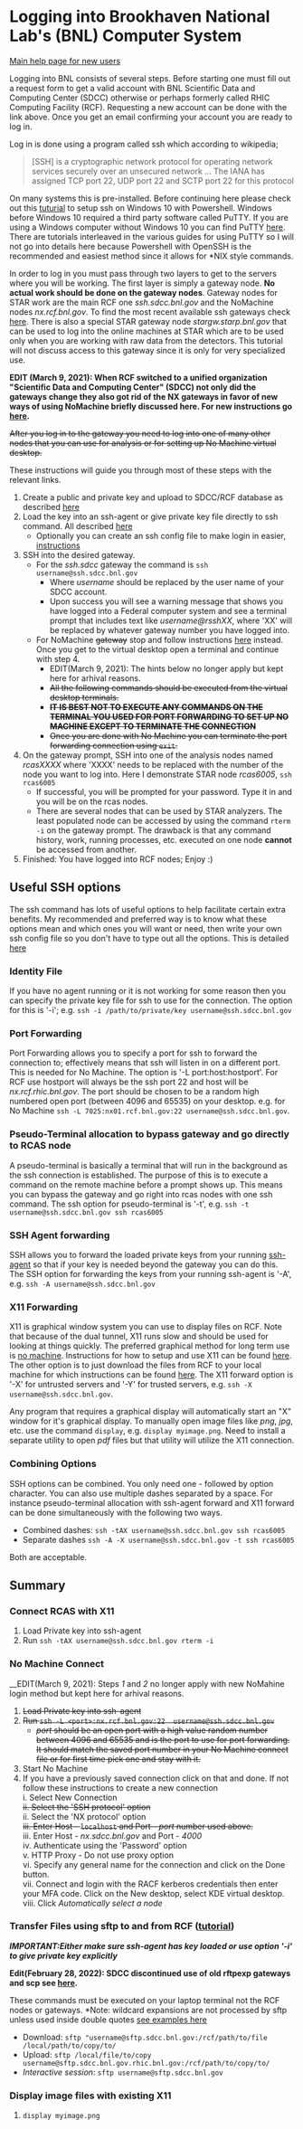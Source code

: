 Logging into Brookhaven National Lab's (BNL) Computer System
==================

[Main help page for new users](https://www.sdcc.bnl.gov/information/getting-started)

Logging into BNL consists of several steps.  Before starting one must fill out a request form to get a valid account with BNL Scientific Data and Computing Center (SDCC) otherwise or perhaps formerly called RHIC Computing Facility (RCF). Requesting a new account can be done with the link above. Once you get an email confirming your account you are ready to log in.

Log in is done using a program called ssh which according to wikipedia;
> \[SSH\] is a cryptographic network protocol for operating network services securely over an unsecured network ... The IANA has assigned TCP port 22, UDP port 22 and SCTP port 22 for this protocol  

On many systems this is pre-installed.  Before continuing here please check out this [tuturial](windows_setup.md) to setup ssh on Windows 10 with Powershell.  Windows before Windows 10 required a third party software called PuTTY.  If you are using a Windows computer without Windows 10 you can find PuTTY [here](https://www.chiark.greenend.org.uk/~sgtatham/putty/).  There are tutorials interleaved in the various guides for using PuTTY so I will not go into details here because Powershell with OpenSSH is the recommended and easiest method since it allows for \*NIX style commands.

In order to log in you must pass through two layers to get to the servers where you will be working.  The first layer is simply a gateway node.  __**No actual work should be done on the gateway nodes**__.  Gateway nodes for STAR work are the main RCF one *ssh.sdcc.bnl.gov* and the NoMachine nodes *nx.rcf.bnl.gov*.  To find the most recent available ssh gateways check [here](https://www.sdcc.bnl.gov/information/ssh/ssh-gateways). There is also a special STAR gateway node *stargw.starp.bnl.gov* that can be used to log into the online machines at STAR which are to be used only when you are working with raw data from the detectors.  This tutorial will not discuss access to this gateway since it is only for very specialized use.

__EDIT (March 9, 2021): When RCF switched to a unified organization "Scientific Data and Computing Center" (SDCC) not only did the gateways change they also got rid of the NX gateways in favor of new ways of using NoMachine briefly discussed here. For new instructions go [here](rcf_remote_login.md).__

~~After you log in to the gateway you need to log into one of many other nodes that you can use for analysis or for setting up No Machine virtual desktop.~~

These instructions will guide you through most of these steps with the relevant links.

1. Create a public and private key and upload to SDCC/RCF database as described [here](generate_keys.md)
2. Load the key into an ssh-agent or give private key file directly to ssh command.  All described [here](ssh_agent.md)
	- Optionally you can create an ssh config file to make login in easier, [instructions](ssh_config.md)
3. SSH into the desired gateway.
	- For the *ssh.sdcc* gateway the command is `ssh username@ssh.sdcc.bnl.gov`
		+ Where *username* should be replaced by the user name of your SDCC account.
		+ Upon success you will see a warning message that shows you have logged into a Federal computer system and see a terminal prompt that includes text like *username@rsshXX*, where 'XX' will be replaced by whatever gateway number you have logged into.
	- For NoMachine ~~gateway~~ stop and follow instructions [here](rcf_remote_login.md) instead.  Once you get to the virtual desktop open a terminal and continue with step 4.
		+ EDIT(March 9, 2021): The hints below no longer apply but kept here for arhival reasons.
		+ ~~All the following commands should be executed from the virtual desktop terminals.~~
		+ ~~__**IT IS BEST NOT TO EXECUTE ANY COMMANDS ON THE TERMINAL YOU USED FOR PORT FORWARDING TO SET UP NO MACHINE EXCEPT TO TERMINATE THE CONNECTION**__~~
		+ ~~Once you are done with No Machine you can terminate the port forwarding connection using `exit`.~~
4. On the gateway prompt, SSH into one of the analysis nodes named *rcasXXXX* where 'XXXX' needs to be replaced with the number of the node you want to log into.  Here I demonstrate STAR node *rcas6005*, `ssh rcas6005`
	- If successful, you will be prompted for your password.  Type it in and you will be on the rcas nodes.
	- There are several nodes that can be used by STAR analyzers.  The least populated node can be accessed by using the command `rterm -i` on the gateway prompt.  The drawback is that any command history, work, running processes, etc. executed on one node __**cannot**__ be accessed from another.
5. Finished: You have logged into RCF nodes; Enjoy :)

Useful SSH options
----------------------
The ssh command has lots of useful options to help facilitate certain extra benefits.  My recommended and preferred way is to know what these options mean and which ones you will want or need, then write your own ssh config file so you don't have to type out all the options.  This is detailed [here](ssh_config.md)

### Identity File
If you have no agent running or it is not working for some reason then you can specify the private key file for ssh to use for the connection.  The option for this is '-i'; e.g. `ssh -i /path/to/private/key username@ssh.sdcc.bnl.gov`

### Port Forwarding
Port Forwarding allows you to specify a port for ssh to forward the connection to; effectively means that ssh will listen in on a different port.  This is needed for No Machine.  The option is '-L port:host:hostport'.  For RCF use hostport will always be the ssh port 22 and host will be *nx.rcf.rhic.bnl.gov*.  The port should be chosen to be a random high numbered open port (between 4096 and 65535) on your desktop.  e.g. for No Machine `ssh -L 7025:nx01.rcf.bnl.gov:22 username@ssh.sdcc.bnl.gov`.

### Pseudo-Terminal allocation to bypass gateway and go directly to RCAS node
A pseudo-terminal is basically a terminal that will run in the background as the ssh connection is established.  The purpose of this is to execute a command on the remote machine before a prompt shows up.  This means you can bypass the gateway and go right into rcas nodes with one ssh command.  The ssh option for pseudo-terminal is '-t', e.g. `ssh -t username@ssh.sdcc.bnl.gov ssh rcas6005`

### SSH Agent forwarding
SSH allows you to forward the loaded private keys from your running [ssh-agent](ssh_agent.md) so that if your key is needed beyond the gateway you can do this.  The SSH option for forwarding the keys from your running ssh-agent is '-A', e.g. `ssh -A username@ssh.sdcc.bnl.gov`

### X11 Forwarding
X11 is graphical window system you can use to display files on RCF.  Note that because of the dual tunnel, X11 runs slow and should be used for looking at things quickly.  The preferred graphical method for long term use is [no machine](rcf_remote_login.md).  Instructions for how to setup and use X11 can be found [here](setup_xwindow.md).  The other option is to just download the files from RCF to your local machine for which instructions can be found [here](transfer_files_rcf.md).  The X11 forward option is '-X' for untrusted servers and '-Y' for trusted servers, e.g. `ssh -X username@ssh.sdcc.bnl.gov`.

Any program that requires a graphical display will automatically start an "X" window for it's graphical display.  To manually open image files like *png*, *jpg*, etc. use the command `display`, e.g. `display myimage.png`.  Need to install a separate utility to open *pdf* files but that utility will utilize the X11 connection.

### Combining Options
SSH options can be combined.  You only need one *-* followed by option character.  You can also use multiple dashes separated by a space.  For instance pseudo-terminal allocation with ssh-agent forward and X11 forward can be done simultaneously with the following two ways.
- Combined dashes: `ssh -tAX username@ssh.sdcc.bnl.gov ssh rcas6005`
- Separate dashes `ssh -A -X username@ssh.sdcc.bnl.gov -t ssh rcas6005`

Both are acceptable.

Summary
----------
### Connect RCAS with X11
1. Load Private key into ssh-agent
2. Run `ssh -tAX username@ssh.sdcc.bnl.gov rterm -i`

### No Machine Connect
__EDIT(March 9, 2021): Steps *1* and *2* no longer apply with new NoMahine login method but kept here for arhival reasons.
1. ~~Load Private key into ssh-agent~~
2. ~~Run `ssh -L <port>:nx.rcf.bnl.gov:22  username@ssh.sdcc.bnl.gov`~~
	- ~~*port* should be an open port with a high value random number between 4096 and 65535 and is the port to use for port forwarding.  It should match the saved port number in your No Machine connect file or for first time pick one and stay with it.~~
3. Start No Machine
4. If you have a previously saved connection click on that and done. If not follow these instructions to create a new connection  
	i. Select New Connection  
	~~ii. Select the 'SSH protocol' option~~  
	ii. Select the 'NX protocol' option  
	~~iii. Enter Host - `localhost` and Port - *port* number used above.~~  
	iii. Enter Host - *nx.sdcc.bnl.gov* and Port - *4000*  
	iv. Authenticate using the 'Password' option  
	v. HTTP Proxy - Do not use proxy option  
	vi. Specify any general name for the connection and click on the Done button.  
	vii. Connect and login with the RACF kerberos credentials then enter your MFA code. Click on the New desktop, select KDE virtual desktop.
	viii. Click *Automatically select a node*

### Transfer Files using sftp to and from RCF ([tutorial](transfer_files_rcf.md))
__*IMPORTANT:Either make sure ssh-agent has key loaded or use option '-i' to give private key explicitly*__

__Edit(February 28, 2022): SDCC discontinued use of old rftpexp gateways and scp see [here](https://www.sdcc.bnl.gov/news-events/sdcc-announcements/legacy-rftpexp-gateways-be-retired).__

These commands must be executed on your laptop terminal not the RCF nodes or gateways. *Note: wildcard expansions are not processed by sftp unless used inside double quotes [see examples here](transfer_files_rcf.md)
- Download: `sftp "username@sftp.sdcc.bnl.gov:/rcf/path/to/file /local/path/to/copy/to/`
- Upload: `sftp /local/file/to/copy username@sftp.sdcc.bnl.gov.rhic.bnl.gov:/rcf/path/to/copy/to/`
- *Interactive session*: `sftp username@sftp.sdcc.bnl.gov`

### Display image files with existing X11
1. `display myimage.png`
